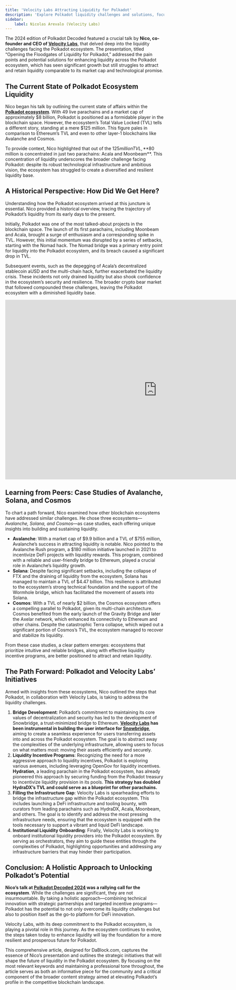 ```yaml
---
title: 'Velocity Labs Attracting Liquidity for Polkadot'
description: 'Explore Polkadot liquidity challenges and solutions, focusing on strategic initiatives and insights from Polkadot Decoded 2024.'
sidebar:
    label: Nicolas Arevalo (Velocity Labs)
---
```

The 2024 edition of Polkadot Decoded featured a crucial talk by **Nico, co-founder and CEO of [Velocity Labs](https://dablock.com/ecosystem/velocity-labs/)**, that delved deep into the liquidity challenges facing the Polkadot ecosystem. The presentation, titled “Opening the Floodgates of Liquidity for Polkadot,” addressed the pain points and potential solutions for enhancing liquidity across the Polkadot ecosystem, which has seen significant growth but still struggles to attract and retain liquidity comparable to its market cap and technological promise.

The Current State of Polkadot Ecosystem Liquidity
-------------------------------------------------

Nico began his talk by outlining the current state of affairs within the [**Polkadot ecosystem**](https://dablock.com/ecosystem/). With 49 live parachains and a market cap of approximately $8 billion, Polkadot is positioned as a formidable player in the blockchain space. However, the ecosystem’s Total Value Locked (TVL) tells a different story, standing at a mere $125 million. This figure pales in comparison to Ethereum’s TVL and even to other layer-1 blockchains like Avalanche and Cosmos.

To provide context, Nico highlighted that out of the $125 million TVL, **$80 million is concentrated in just two parachains: Acala and Moonbeam**. This concentration of liquidity underscores the broader challenge facing Polkadot: despite its robust technological infrastructure and ambitious vision, the ecosystem has struggled to create a diversified and resilient liquidity base.

A Historical Perspective: How Did We Get Here?
----------------------------------------------

Understanding how the Polkadot ecosystem arrived at this juncture is essential. Nico provided a historical overview, tracing the trajectory of Polkadot’s liquidity from its early days to the present.

Initially, Polkadot was one of the most talked-about projects in the blockchain space. The launch of its first parachains, including Moonbeam and Acala, brought a surge of enthusiasm and a corresponding spike in TVL. However, this initial momentum was disrupted by a series of setbacks, starting with the Nomad hack. The Nomad bridge was a primary entry point for liquidity into the Polkadot ecosystem, and its breach caused a significant drop in TVL.

Subsequent events, such as the depegging of Acala’s decentralized stablecoin aUSD and the multi-chain hack, further exacerbated the liquidity crisis. These incidents not only drained liquidity but also shook confidence in the ecosystem’s security and resilience. The broader crypto bear market that followed compounded these challenges, leaving the Polkadot ecosystem with a diminished liquidity base.

<iframe allowfullscreen="allowfullscreen" frameborder="0" height="569" src="https://docs.google.com/presentation/d/e/2PACX-1vQEnSyW5l0sWDLYGzfKh7gMGx01G6Dqb3_0yOt5DkkEigHOFaDiplSQGmFPM_B8uhE1iNvnUX7R3DbM/embed?start=false&loop=false&delayms=60000" width="960"></iframe>

Learning from Peers: Case Studies of Avalanche, Solana, and Cosmos
------------------------------------------------------------------

To chart a path forward, Nico examined how other blockchain ecosystems have addressed similar challenges. He chose three ecosystems—*Avalanche, Solana, and Cosmos*—as case studies, each offering unique insights into building and sustaining liquidity.

- **Avalanche**: With a market cap of $9.9 billion and a TVL of $755 million, Avalanche’s success in attracting liquidity is notable. Nico pointed to the Avalanche Rush program, a $180 million initiative launched in 2021 to incentivize DeFi projects with liquidity rewards. This program, combined with a reliable and user-friendly bridge to Ethereum, played a crucial role in Avalanche’s liquidity growth.
- **Solana**: Despite facing significant setbacks, including the collapse of FTX and the draining of liquidity from the ecosystem, Solana has managed to maintain a TVL of $4.47 billion. This resilience is attributed to the ecosystem’s strong technical foundation and the support of the Wormhole bridge, which has facilitated the movement of assets into Solana.
- **Cosmos**: With a TVL of nearly $2 billion, the Cosmos ecosystem offers a compelling parallel to Polkadot, given its multi-chain architecture. Cosmos benefited from the early launch of the Gravity Bridge and later the Axelar network, which enhanced its connectivity to Ethereum and other chains. Despite the catastrophic Terra collapse, which wiped out a significant portion of Cosmos’s TVL, the ecosystem managed to recover and stabilize its liquidity.

From these case studies, a clear pattern emerges: ecosystems that prioritize intuitive and reliable bridges, along with effective liquidity incentive programs, are better positioned to attract and retain liquidity.

The Path Forward: Polkadot and Velocity Labs’ Initiatives
---------------------------------------------------------

Armed with insights from these ecosystems, Nico outlined the steps that Polkadot, in collaboration with Velocity Labs, is taking to address the liquidity challenges.

1. **Bridge Development**: Polkadot’s commitment to maintaining its core values of decentralization and security has led to the development of Snowbridge, a trust-minimized bridge to Ethereum. **[Velocity Labs](https://dablock.com/ecosystem/velocity-labs/) has been instrumental in building the user interface for [Snowbridge](https://dablock.com/dapps/snowbridge/)**, aiming to create a seamless experience for users transferring assets into and across the Polkadot ecosystem. The goal is to abstract away the complexities of the underlying infrastructure, allowing users to focus on what matters most: moving their assets efficiently and securely.
2. **Liquidity Incentive Programs**: Recognizing the need for a more aggressive approach to liquidity incentives, Polkadot is exploring various avenues, including leveraging OpenGov for liquidity incentives. **Hydration**, a leading parachain in the Polkadot ecosystem, has already pioneered this approach by securing funding from the Polkadot treasury to incentivize liquidity provision in its pools. **This strategy has doubled HydraDX’s TVL and could serve as a blueprint for other parachains.**
3. **Filling the Infrastructure Gap**: Velocity Labs is spearheading efforts to bridge the infrastructure gap within the Polkadot ecosystem. This includes launching a DeFi infrastructure and tooling bounty, with curators from leading parachains such as HydraDX, Acala, Moonbeam, and others. The goal is to identify and address the most pressing infrastructure needs, ensuring that the ecosystem is equipped with the tools necessary to support a vibrant and liquid DeFi landscape.
4. **Institutional Liquidity Onboarding**: Finally, Velocity Labs is working to onboard institutional liquidity providers into the Polkadot ecosystem. By serving as orchestrators, they aim to guide these entities through the complexities of Polkadot, highlighting opportunities and addressing any infrastructure barriers that may hinder their participation.

Conclusion: A Holistic Approach to Unlocking Polkadot’s Potential
-----------------------------------------------------------------

**Nico’s talk at [Polkadot Decoded 2024](https://dablock.com/web3-events/polkadot-decoded/) was a rallying call for the ecosystem**. While the challenges are significant, they are not insurmountable. By taking a holistic approach—combining technical innovation with strategic partnerships and targeted incentive programs—Polkadot has the potential to not only overcome its liquidity challenges but also to position itself as the go-to platform for DeFi innovation.

Velocity Labs, with its deep commitment to the Polkadot ecosystem, is playing a pivotal role in this journey. As the ecosystem continues to evolve, the steps taken today to enhance liquidity will lay the foundation for a more resilient and prosperous future for Polkadot.

This comprehensive article, designed for DaBlock.com, captures the essence of Nico’s presentation and outlines the strategic initiatives that will shape the future of liquidity in the Polkadot ecosystem. By focusing on the most relevant keywords and maintaining a professional tone throughout, the article serves as both an informative piece for the community and a critical component of the broader content strategy aimed at elevating Polkadot’s profile in the competitive blockchain landscape.